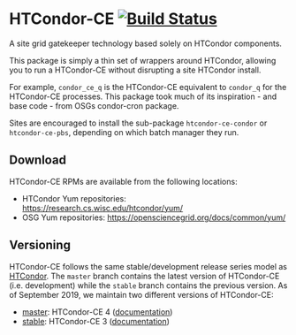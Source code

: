 HTCondor-CE [![Build Status](https://travis-ci.org/htcondor/htcondor-ce.svg?branch=v3)](https://travis-ci.org/htcondor/htcondor-ce)
===========

A site grid gatekeeper technology based solely on HTCondor components.

This package is simply a thin set of wrappers around HTCondor, allowing you to
run a HTCondor-CE without disrupting a site HTCondor install.

For example, `condor_ce_q` is the HTCondor-CE equivalent to `condor_q` for the
HTCondor-CE processes.  This package took much of its inspiration - and base 
code - from OSGs condor-cron package.

Sites are encouraged to install the sub-package `htcondor-ce-condor` or
`htcondor-ce-pbs`, depending on which batch manager they run.

Download
--------

HTCondor-CE RPMs are available from the following locations:

- HTCondor Yum repositories: https://research.cs.wisc.edu/htcondor/yum/
- OSG Yum repositories: https://opensciencegrid.org/docs/common/yum/

Versioning
----------

HTCondor-CE follows the same stable/development release series model as [HTCondor](https://htcondor.readthedocs.io/en/latest/version-history/introduction-version-history.html).
The `master` branch contains the latest version of HTCondor-CE (i.e. development) while the `stable` branch contains the
previous version.
As of September 2019, we maintain two different versions of HTCondor-CE:

- [master](https://github.com/htcondor/htcondor-ce/tree/master): HTCondor-CE 4 ([documentation](https://htcondor-ce.readthedocs.io/en/latest/))
- [stable](https://github.com/htcondor/htcondor-ce/tree/stable): HTCondor-CE 3 ([documentation](https://htcondor-ce.readthedocs.io/en/stable/))
